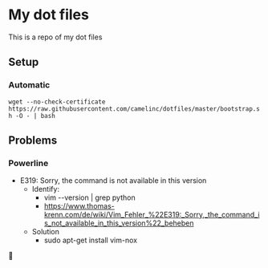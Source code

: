 
# My dot files

This is a repo of my dot files


## Setup

### Automatic

``wget --no-check-certificate https://raw.githubusercontent.com/camelinc/dotfiles/master/bootstrap.sh -O - | bash``


## Problems

### Powerline

- E319: Sorry, the command is not available in this version
  - Identify:
    - vim --version | grep python
    - https://www.thomas-krenn.com/de/wiki/Vim_Fehler_%22E319:_Sorry,_the_command_is_not_available_in_this_version%22_beheben
  - Solution
    - sudo apt-get install vim-nox


:hankey:

